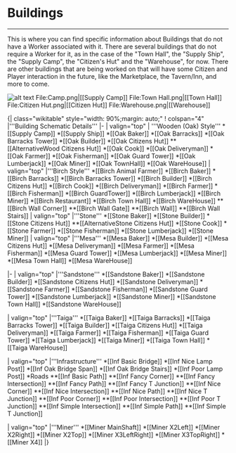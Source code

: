 # Buildings

---

This is where you can find specific information about Buildings that do not have a Worker associated with it.
There are several buildings that do not require a Worker for it, as in the case of the "Town Hall", the "Supply Ship", the "Supply Camp",  the "Citizen's Hut" and the "Warehouse", for now. There are other buildings that are being worked on that will have some Citizen and Player interaction in the future, like the Marketplace, the Tavern/Inn, and more to come.


![alt text](https://raw.githubusercontent.com/Minecolonies/MinecoloniesWiki/master/assets/images/Buildings/Ship.png )
File:Camp.png|[[Supply Camp]]
File:Town Hall.png|[[Town Hall]]
File:Citizen Hut.png|[[Citizen Hut]]
File:Warehouse.png|[[Warehouse]]


{| class="wikitable" style="width: 90%;margin: auto;"
! colspan="4" |'''Building Schematic Details'''
|-
| valign="top" | '''Wooden (Oak) Style'''
*[[Supply Camp]]
*[[Supply Ship]]
*[[Oak Baker]]
*[[Oak Barracks]]
*[[Oak Barracks Tower]]
*[[Oak Builder]]
*[[Oak Citizens Hut]]
**[[AlternativeWood Citizens Hut]]
*[[Oak Cook]]
*[[Oak Deliveryman]]
*[[Oak Farmer]]
*[[Oak Fisherman]]
*[[Oak Guard Tower]]
*[[Oak Lumberjack]]
*[[Oak Miner]]
*[[Oak TownHall]]
*[[Oak WareHouse]]
| valign="top" |'''Birch Style'''
*[[Birch Animal Farmer]]
*[[Birch Baker]]
*[[Birch Barracks]]
*[[Birch Barracks Tower]]
*[[Birch Builder]]
*[[Birch Citizens Hut]]
*[[Birch Cook]]
*[[Birch Deliveryman]]
*[[Birch Farmer]]
*[[Birch Fisherman]]
*[[Birch GuardTower]]
*[[Birch Lumberjack]]
*[[Birch Miner]]
*[[Birch Restaurant]]
*[[Birch Town Hall]]
*[[Birch WareHouse]]
**[[Birch Wall Corner]]
**[[Birch Wall Gate]]
**[[Birch Wall]]
**[[Birch Wall Stairs]]
| valign="top" |'''Stone'''
*[[Stone Baker]]
*[[Stone Builder]]
*[[Stone Citizens Hut]]
**[[AlternativeStone Citizens Hut]]
*[[Stone Cook]]
*[[Stone Farmer]]
*[[Stone Fisherman]]
*[[Stone Lumberjack]]
*[[Stone Miner]]
| valign="top" |'''Mesa'''
*[[Mesa Baker]]
*[[Mesa Builder]]
*[[Mesa Citizens Hut]]
*[[Mesa Deliveryman]]
*[[Mesa Farmer]]
*[[Mesa Fisherman]]
*[[Mesa Guard Tower]]
*[[Mesa Lumberjack]]
*[[Mesa Miner]]
*[[Mesa Town Hall]]
*[[Mesa WareHouse]]

|-
| valign="top" |'''Sandstone'''
*[[Sandstone Baker]]
*[[Sandstone Builder]]
*[[Sandstone Citizens Hut]]
*[[Sandstone Deliveryman]]
*[[Sandstone Farmer]]
*[[Sandstone Fisherman]]
*[[Sandstone Guard Tower]]
*[[Sandstone Lumberjack]]
*[[Sandstone Miner]]
*[[Sandstone Town Hall]]
*[[Sandstone WareHouse]]

| valign="top" |'''Taiga'''
*[[Taiga Baker]]
*[[Taiga Barracks]]
*[[Taiga Barracks Tower]]
*[[Taiga Builder]]
*[[Taiga Citizens Hut]]
*[[Taiga Deliveryman]]
*[[Taiga Farmer]]
*[[Taiga Fisherman]]
*[[Taiga Guard Tower]]
*[[Taiga Lumberjack]]
*[[Taiga Miner]]
*[[Taiga Town Hall]]
*[[Taiga WareHouse]]

| valign="top" |'''Infrastructure'''
*[[Inf Basic Bridge]]
*[[Inf Nice Lamp Post]]
*[[Inf Oak Bridge Span]]
*[[Inf Oak Bridge Stairs]]
*[[Inf Poor Lamp Post]]
*Roads
**[[Inf Basic Path]]
**[[Inf Fancy Corner]]
**[[Inf Fancy Intersection]]
**[[Inf Fancy Path]]
**[[Inf Fancy T Junction]]
**[[Inf Nice Corner]]
**[[Inf Nice Intersection]]
**[[Inf Nice Path]]
**[[Inf Nice T Junction]]
**[[Inf Poor Corner]]
**[[Inf Poor Intersection]]
**[[Inf Poor T Junction]]
**[[Inf Simple Intersection]]
**[[Inf Simple Path]]
**[[Inf Simple T Junction]]

| valign="top" |'''Miner'''
*[[Miner MainShaft]]
*[[Miner X2Left]]
*[[Miner X2Right]]
*[[Miner X2Top]]
*[[Miner X3LeftRight]]
*[[Miner X3TopRight]]
*[[Miner X4]]
|}
